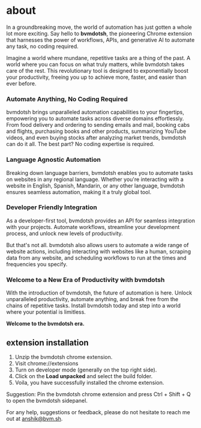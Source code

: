 # about

In a groundbreaking move, the world of automation has just gotten a whole lot more exciting. Say hello to **bvmdotsh**, the pioneering Chrome extension that harnesses the power of workflows, APIs, and generative AI to automate any task, no coding required.

Imagine a world where mundane, repetitive tasks are a thing of the past. A world where you can focus on what truly matters, while bvmdotsh takes care of the rest. This revolutionary tool is designed to exponentially boost your productivity, freeing you up to achieve more, faster, and easier than ever before.

### Automate Anything, No Coding Required

bvmdotsh brings unparalleled automation capabilities to your fingertips, empowering you to automate tasks across diverse domains effortlessly. From food delivery and ordering to sending emails and mail, booking cabs and flights, purchasing books and other products, summarizing YouTube videos, and even buying stocks after analyzing market trends, bvmdotsh can do it all. The best part? No coding expertise is required.

### Language Agnostic Automation

Breaking down language barriers, bvmdotsh enables you to automate tasks on websites in any regional language. Whether you're interacting with a website in English, Spanish, Mandarin, or any other language, bvmdotsh ensures seamless automation, making it a truly global tool.

### Developer Friendly Integration

As a developer-first tool, bvmdotsh provides an API for seamless integration with your projects. Automate workflows, streamline your development process, and unlock new levels of productivity.

But that's not all. bvmdotsh also allows users to automate a wide range of website actions, including interacting with websites like a human, scraping data from any website, and scheduling workflows to run at the times and frequencies you specify.

### Welcome to a New Era of Productivity with bvmdotsh

With the introduction of bvmdotsh, the future of automation is here. Unlock unparalleled productivity, automate anything, and break free from the chains of repetitive tasks. Install bvmdotsh today and step into a world where your potential is limitless.

**Welcome to the bvmdotsh era.**

## extension installation

1. Unzip the bvmdotsh chrome extension.
2. Visit chrome://extensions
3. Turn on developer mode (generally on the top right side).
4. Click on the **Load unpacked** and select the build folder.
5. Voila, you have successfully installed the chrome extension.

Suggestion: Pin the bvmdotsh chrome extension and press Ctrl + Shift + Q to open the bvmdotsh sidepanel.

For any help, suggestions or feedback, please do not hesitate to reach me out at anshik@bvm.sh.